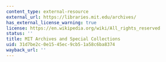 ```yaml
---
content_type: external-resource
external_url: https://libraries.mit.edu/archives/
has_external_license_warning: true
license: https://en.wikipedia.org/wiki/All_rights_reserved
status: ''
title: MIT Archives and Special Collections
uid: 31d7be2c-0e15-45ec-9cb5-1a58c6ba8374
wayback_url: ''
---
```


